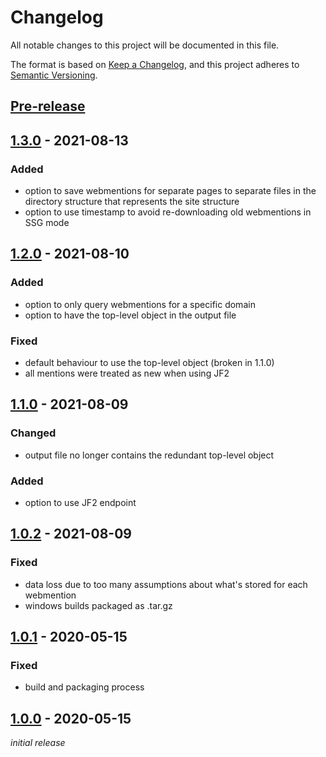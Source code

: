 # Changelog
All notable changes to this project will be documented in this file.

The format is based on [Keep a Changelog](https://keepachangelog.com/en/1.0.0/),
and this project adheres to [Semantic Versioning](https://semver.org/spec/v2.0.0.html).

## [Pre-release]

## [1.3.0] - 2021-08-13
### Added
* option to save webmentions for separate pages to separate files in the directory structure that represents the site structure
* option to use timestamp to avoid re-downloading old webmentions in SSG mode

## [1.2.0] - 2021-08-10
### Added
* option to only query webmentions for a specific domain
* option to have the top-level object in the output file

### Fixed
* default behaviour to use the top-level object (broken in 1.1.0)
* all mentions were treated as new when using JF2

## [1.1.0] - 2021-08-09
### Changed
* output file no longer contains the redundant top-level object

### Added
* option to use JF2 endpoint

## [1.0.2] - 2021-08-09
### Fixed
* data loss due to too many assumptions about what's stored for each webmention
* windows builds packaged as .tar.gz

## [1.0.1] - 2020-05-15
### Fixed
* build and packaging process

## [1.0.0] - 2020-05-15
*initial release*

[Pre-release]: https://github.com/nekr0z/webmention.io-backup/releases/tag/latest
[1.3.0]: https://github.com/nekr0z/webmention.io-backup/releases/tag/v1.3.0
[1.2.0]: https://github.com/nekr0z/webmention.io-backup/releases/tag/v1.2.0
[1.1.0]: https://github.com/nekr0z/webmention.io-backup/releases/tag/v1.1.0
[1.0.2]: https://github.com/nekr0z/webmention.io-backup/releases/tag/v1.0.2
[1.0.1]: https://github.com/nekr0z/webmention.io-backup/releases/tag/v1.0.1
[1.0.0]: https://github.com/nekr0z/webmention.io-backup/releases/tag/v1.0.0
